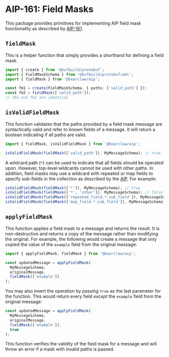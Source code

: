 # AIP-161: Field Masks

This package provides primitives for implementing AIP field mask functionality as described by [AIP-161](https://google.aip.dev/161).

## `fieldMask`

This is a helper function that simply provides a shorthand for defining a field mask.

```ts
import { create } from '@bufbuild/protobuf';
import { FieldMaskSchema } from '@bufbuild/protobuf/wkt';
import { fieldMask } from '@bearclaw/aip';

const fm1 = create(FieldMaskSchema, { paths: ['valid_path'] });
const fm2 = fieldMask(['valid_path']);
// fm1 and fm2 are identical
```

## `isValidFieldMask`

This function validates that the paths provided by a field mask message are syntactically valid and refer to known fields of a message.
It will return a boolean indicating if all paths are valid.

```ts
import { fieldMask, isValidFieldMask } from '@bearclaw/aip';

isValidFieldMask(fieldMask(['valid_path']), MyMessageSchema); // true
```

A wildcard path (`*`) can be used to indicate that all fields should be operated upon. However, top-level wildcards cannot be used with other paths. In addition, field masks may use a wildcard with repeated or map fields to specify sub-fields in the collection as described by the [AIP](https://google.aip.dev/161#wildcards). For example:

```ts
isValidFieldMask(fieldMask(['*']), MyMessageSchema); // true
isValidFieldMask(fieldMask(['*', 'other']), MyMessageSchema); // false
isValidFieldMask(fieldMask(['repeated_field.*.sub_field']), MyMessageSchema); // true
isValidFieldMask(fieldMask(['map_field.*.sub_field']), MyMessageSchema); // true
```

## `applyFieldMask`

This function applies a field mask to a message and returns the result. It is non-destructive and returns a copy of the message rather than modifying the original. For example, the following would create a message that only copied the value of the `example` field from the original message:

```ts
import { applyFieldMask, fieldMask } from '@bearclaw/aip';

const updatedMessage = applyFieldMask(
  MyMessageSchema,
  originalMessage,
  fieldMask(['example'])
);
```

You may also invert the operation by passing `true` as the last parameter for the function. This would return every field _except_ the `example` field from the original message:

```ts
const updatedMessage = applyFieldMask(
  MyMessageSchema,
  originalMessage,
  fieldMask(['example']),
  true
);
```

This function verifies the validity of the field mask for a message and will throw an error if a mask with invalid paths is passed.
